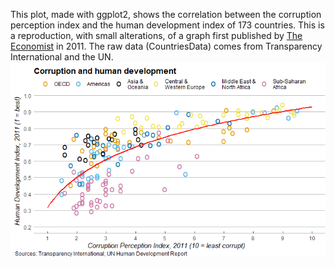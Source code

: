 This plot, made with ggplot2, shows the correlation between the corruption perception index and the human development index of 173 countries. This is a reproduction, with small alterations, of a graph first published by [The Economist](https://www.economist.com/graphic-detail/2011/12/02/corrosive-corruption) in 2011. The raw data (CountriesData) comes from Transparency International and the UN. 
![](images/HDI_vs_CPI.png)
